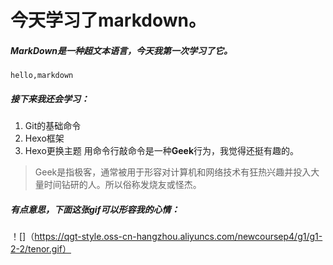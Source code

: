 # 今天学习了markdown。
##### MarkDown是一种超文本语言，今天我第一次学习了它。
```hello,markdown```
##### 接下来我还会学习：
1. Git的基础命令
1. Hexo框架
1. Hexo更换主题
用命令行敲命令是一种**Geek**行为，我觉得还挺有趣的。
>Geek是指极客，通常被用于形容对计算机和网络技术有狂热兴趣并投入大量时间钻研的人。所以俗称发烧友或怪杰。
##### 有点意思，下面这张gif可以形容我的心情：
！[]（https://qgt-style.oss-cn-hangzhou.aliyuncs.com/newcoursep4/g1/g1-2-2/tenor.gif）
